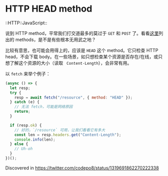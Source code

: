 # HTTP HEAD method

::HTTP::JavaScript::

说到 HTTP method，平常我们打交道最多的莫过于 `GET` 和 `POST` 了。看看[这里][0]列出的 methods，是不是有些根本无用武之地？

比较有意思，也可能会用得上的，应该是 `HEAD` 这个 method。它只检查 HTTP head，不会下载 body。在一些场景，如只想检查某个资源是否存在/在线，或只想了解这个资源的大小（读取 ` Content-Length`），会非常有用。

以 `fetch` 来举个例子：

```javascript
(async () => {
  let resp;
  try {
    resp = await fetch("/resource", { method: "HEAD" });
  } catch (e) {
    // 无法 fetch，可能是网络原因
    return;
  }

  if (resp.ok) {
    // 好的，`/resource` 可用，让我们看看它有多大
    const len = resp.headers.get("Content-Length");
    console.info(len);
  } else {
    // Uh-oh
  }
})();
```

Discovered in <https://twitter.com/codepo8/status/1319691862270222338>

[0]: https://developer.mozilla.org/en-US/docs/Web/HTTP/Methods
